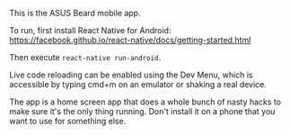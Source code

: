 This is the ASUS Beard mobile app.

To run, first install React Native for Android:
https://facebook.github.io/react-native/docs/getting-started.html

Then execute `react-native run-android`.

Live code reloading can be enabled using the Dev Menu, which is
accessible by typing cmd+m on an emulator or shaking a real device.

The app is a home screen app that does a whole bunch of nasty
hacks to make sure it's the only thing running. Don't install
it on a phone that you want to use for something else.
